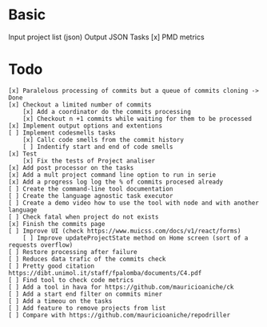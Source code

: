 # Basic
Input project list (json)
Output
	JSON
Tasks
    [x] PMD metrics
# Todo
	[x] Paralelous processing of commits but a queue of commits cloning -> Done
	[x] Checkout a limited number of commits
        [x] Add a coordinator do the commits processing
		[x] Checkout n +1 commits while waiting for them to be processed
	[x] Implement output options and extentions
	[ ] Implement codesmells tasks
        [x] Callc code smells from the commit history
        [ ] Indentify start and end of code smells
	[x] Test
        [x] Fix the tests of Project analiser
    [x] Add post processor on the tasks
    [x] Add a mult project command line option to run in serie
    [x] Add a progress log log the % of commits procesed already 
    [ ] Create the command-line tool documentation
    [ ] Create the language agnostic task executor
    [ ] Create a demo video how to use the tool with node and with another language
    [ ] Check fatal when project do not exists
    [x] Finish the commits page
    [ ] Improve UI (check https://www.muicss.com/docs/v1/react/forms)
        [ ] Improve updateProjectState method on Home screen (sort of a requests overflow)
    [ ] Restore processing after failure
    [ ] Reduces data trafic of the commits check
    [ ] Pretty good citation https://dibt.unimol.it/staff/fpalomba/documents/C4.pdf
    [ ] Find tool to check code metrics
    [ ] Add a tool in hava for https://github.com/mauricioaniche/ck
    [ ] Add a start end filter on commits miner
    [ ] Add a timeou on the tasks
    [ ] Add feature to remove projects from list
    [ ] Compare with https://github.com/mauricioaniche/repodriller